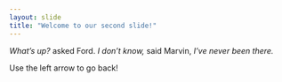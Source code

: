 ```yaml
---
layout: slide
title: "Welcome to our second slide!"
---
```

*What’s up?* asked Ford.
*I don’t know,* said Marvin, *I’ve never been there.*

Use the left arrow to go back!
